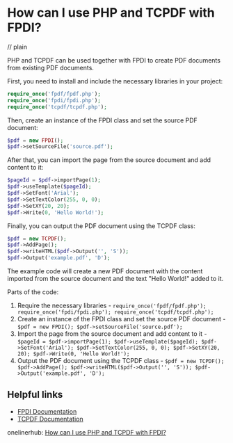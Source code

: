# How can I use PHP and TCPDF with FPDI?
// plain

PHP and TCPDF can be used together with FPDI to create PDF documents from existing PDF documents.

First, you need to install and include the necessary libraries in your project:

```php
require_once('fpdf/fpdf.php');
require_once('fpdi/fpdi.php');
require_once('tcpdf/tcpdf.php');
```

Then, create an instance of the FPDI class and set the source PDF document:

```php
$pdf = new FPDI();
$pdf->setSourceFile('source.pdf');
```

After that, you can import the page from the source document and add content to it:

```php
$pageId = $pdf->importPage(1);
$pdf->useTemplate($pageId);
$pdf->SetFont('Arial');
$pdf->SetTextColor(255, 0, 0);
$pdf->SetXY(20, 20);
$pdf->Write(0, 'Hello World!');
```

Finally, you can output the PDF document using the TCPDF class:

```php
$pdf = new TCPDF();
$pdf->AddPage();
$pdf->writeHTML($pdf->Output('', 'S'));
$pdf->Output('example.pdf', 'D');
```

The example code will create a new PDF document with the content imported from the source document and the text "Hello World!" added to it.

Parts of the code:

1. Require the necessary libraries - `require_once('fpdf/fpdf.php'); require_once('fpdi/fpdi.php'); require_once('tcpdf/tcpdf.php');`
2. Create an instance of the FPDI class and set the source PDF document - `$pdf = new FPDI(); $pdf->setSourceFile('source.pdf');`
3. Import the page from the source document and add content to it - `$pageId = $pdf->importPage(1); $pdf->useTemplate($pageId); $pdf->SetFont('Arial'); $pdf->SetTextColor(255, 0, 0); $pdf->SetXY(20, 20); $pdf->Write(0, 'Hello World!');`
4. Output the PDF document using the TCPDF class - `$pdf = new TCPDF(); $pdf->AddPage(); $pdf->writeHTML($pdf->Output('', 'S')); $pdf->Output('example.pdf', 'D');`

## Helpful links

- [FPDI Documentation](https://www.setasign.com/products/fpdi/manual/index.html)
- [TCPDF Documentation](https://tcpdf.org/docs.php)

onelinerhub: [How can I use PHP and TCPDF with FPDI?](https://onelinerhub.com/php-tcpdf/how-can-i-use-php-and-tcpdf-with-fpdi)